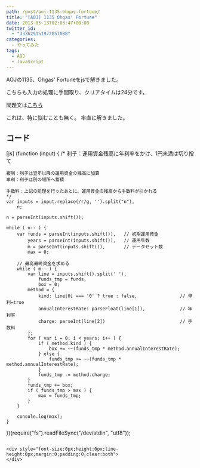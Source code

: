 ```yaml
---
path: /post/aoj-1135-ohgas-fortune/
title: "[AOJ] 1135 Ohgas' Fortune"
date: 2013-05-13T02:03:47+00:00
twitter_id:
  - "333629151972057088"
categories:
  - やってみた
tags:
  - AOJ
  - JavaScript
---
```

AOJの1135、Ohgas' Fortuneをjsで解きました。
  
こちらも入力の処理に手間取り、クリアタイムは24分です。

問題文は[こちら](http://judge.u-aizu.ac.jp/onlinejudge/description.jsp?id=1135&lang=jp)

<!--more-->

これは、特に悩むことも無く。 率直に解きました。

コード
----------------------------------------

\[js\] (function (input) { /* 利子：運用資金残高に年利率をかけ、1円未満は切り捨て

    複利：利子は翌年以降の運用資金の残高に加算
    単利：利子は別の場所へ蓄積
    
    手数料：上記の処理を行ったあとに、運用資金の残高から手数料が引かれる
    */
    var inputs = input.replace(/r/g, '').split("n"),
        n;
    
    n = parseInt(inputs.shift());
    
    while ( n-- ) {
        var funds = parseInt(inputs.shift()),   // 初期運用資金
            years = parseInt(inputs.shift()),   // 運用年数
            m = parseInt(inputs.shift()),       // データセット数
            max = 0;
    
        // 最高最終資金を求める
        while ( m-- ) {
            var line = inputs.shift().split(' '),
                funds_tmp = funds,
                box = 0;
            method = {
                kind: line[0] === '0' ? true : false,                // 単利=true
                annualInterestRate: parseFloat(line[1]),             // 年利率
                charge: parseInt(line[2])                            // 手数料
            };
            for ( var i = 0; i < years; i++ ) {
                if ( method.kind ) {
                    box += ~~(funds_tmp * method.annualInterestRate);
                } else {
                    funds_tmp += ~~(funds_tmp * method.annualInterestRate);
                }
                funds_tmp -= method.charge;
            }
            funds_tmp += box;
            if ( funds_tmp > max ) {
                max = funds_tmp;
            }
        }
    
        console.log(max);
    }
    

})(require("fs").readFileSync("/dev/stdin", "utf8")); 
```

<div style="font-size:0px;height:0px;line-height:0px;margin:0;padding:0;clear:both">
</div>